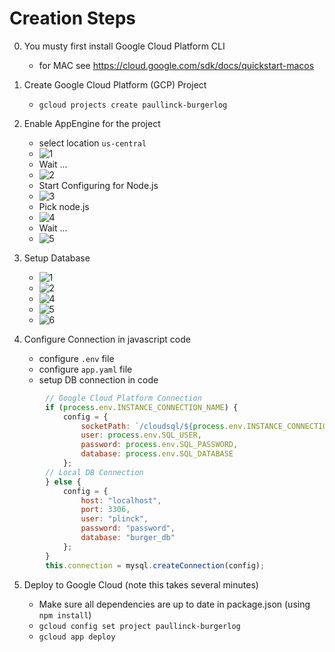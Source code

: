 # Creation Steps

0. You musty first install Google Cloud Platform CLI

    * for MAC see https://cloud.google.com/sdk/docs/quickstart-macos

1. Create Google Cloud Platform (GCP) Project

    * `gcloud projects create paullinck-burgerlog`

2. Enable AppEngine for the project

    * select location `us-central`
    * ![1](images/step1.png)
    * Wait ...
    * ![2](images/step2.png)
    * Start Configuring for Node.js
    * ![3](images/step3.png)
    * Pick node.js
    * ![4](images/step4.png)
    * Wait ...
    * ![5](images/step5.png)

3. Setup Database

    * ![1](images/db1.png)
    * ![2](images/db2.png)
    * ![4](images/db4.png)
    * ![5](images/db5.png)
    * ![6](images/db6.png)

4. Configure Connection in javascript code

    * configure `.env` file
    * configure `app.yaml` file
    * setup DB connection in code

```javascript
        // Google Cloud Platform Connection
        if (process.env.INSTANCE_CONNECTION_NAME) {
            config = {
                socketPath: `/cloudsql/${process.env.INSTANCE_CONNECTION_NAME}`,
                user: process.env.SQL_USER,
                password: process.env.SQL_PASSWORD,
                database: process.env.SQL_DATABASE
            };
        // Local DB Connection
        } else {
            config = {
                host: "localhost",
                port: 3306,
                user: "plinck",
                password: "password",
                database: "burger_db"
            };
        }
        this.connection = mysql.createConnection(config);
```

5. Deploy to Google Cloud (note this takes several minutes)

    * Make sure all dependencies are up to date in package.json (using `npm install`)
    * `gcloud config set project paullinck-burgerlog`
    * `gcloud app deploy`
